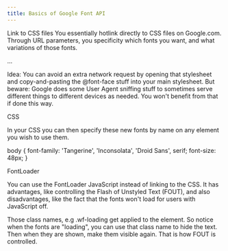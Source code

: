 ```yaml
---
title: Basics of Google Font API
---
```

Link to CSS files
You essentially hotlink directly to CSS files on Google.com. Through URL parameters, you specificity which fonts you want, and what variations of those fonts.

<head>
  
   ...

   <link rel="stylesheet" type="text/css" href="http://fonts.googleapis.com/css?family=Tangerine:bold,bolditalic|Inconsolata:italic|Droid+Sans">
</head>

Idea: You can avoid an extra network request by opening that stylesheet and copy-and-pasting the @font-face stuff into your main stylesheet. But beware: Google does some User Agent sniffing stuff to sometimes serve different things to different devices as needed. You won't benefit from that if done this way.

CSS

In your CSS you can then specify these new fonts by name on any element you wish to use them.


body { 
  font-family: 'Tangerine', 'Inconsolata', 'Droid Sans', serif; 
  font-size: 48px; 
}

FontLoader

You can use the FontLoader JavaScript instead of linking to the CSS. It has advantages, like controlling the Flash of Unstyled Text (FOUT), and also disadvantages, like the fact that the fonts won't load for users with JavaScript off.

<script src="http://ajax.googleapis.com/ajax/libs/webfont/1/webfont.js"></script>
<script type="text/javascript">
  WebFont.load({
    google: {
      families: ['Cantarell']
    }
  });
</script>
<style type="text/css">
  .wf-loading h1 { visibility: hidden; }
  .wf-active h1, .wf-inactive h1 { 
    visibility: visible; font-family: 'Cantarell'; 
  }
</style>

Those class names, e.g .wf-loading get applied to the <html> element. So notice when the fonts are "loading", you can use that class name to hide the text. Then when they are shown, make them visible again. That is how FOUT is controlled.















